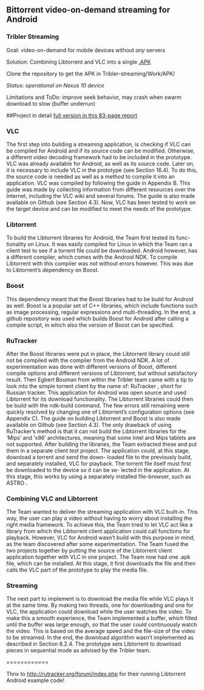 ## Bittorrent video-on-demand streaming for Android
### Tribler Streaming

Goal: video-on-demand for mobile devices without _any_ servers

Solution: Combining Libtorrent and VLC into a single [.APK](https://github.com/javto/Tribler-streaming/blob/master/Work/APK/Tribler%20Streaming.apk)

Clone the repository to get the APK in Tribler-streaming/Work/APK/

_Status: operational on Nexus 10 device_

Limitations and ToDo: improve seek behavior, may crash when swarm download to slow (buffer underrun)

##Project in detail
[full version in this 83-page report](https://github.com/javto/Tribler-streaming/blob/master/Reports/Final%20Report/finalreport.main.pdf?raw=true)

### VLC

The first step into building a streaming application, is checking if VLC can
be compiled for Android and if its source code can be modified. Otherwise, a
different video decoding framework had to be included in the prototype. VLC
was already available for Android, as well as its source code. Later on, it is
necessary to include VLC in the prototype (see Section 16.4). To do this, the
source code is needed as well as a method to compile it into an application.
VLC was compiled by following the guide in Appendix B. This guide was made
by collecting information from different resources over the Internet, including
the VLC wiki and several forums. The guide is also made available on Github
(see Section 4.3). Now, VLC has been tested to work on the target device and
can be modified to meet the needs of the prototype.

### Libtorrent

To build the Libtorrent libraries for Android, the Team first tested its func-
tionality on Linux. It was easily compiled for Linux in which the Team ran a
client test to see if a torrent file could be downloaded. Android however, has a
different compiler, which comes with the Android NDK. To compile Libtorrent
with this compiler was not without errors however. This was due to Libtorrent’s
dependency on Boost.

### Boost

This dependency meant that the Boost libraries had to be build for Android as
well. Boost is a popular set of C++ libraries, which include functions such as
image processing, regular expressions and multi-threading. In the end, a github
repository was used which builds Boost for Android after calling a compile
script, in which also the version of Boost can be specified.

### RuTracker

After the Boost libraries were put in place, the Libtorrent library could still not
be compiled with the compiler from the Android NDK. A lot of experimentation
was done with different versions of Boost, different compile options and different
versions of Libtorrent, but without satisfactory result. Then Egbert Bouman
from within the Tribler team came with a tip to look into the simple torrent
client by the name of: RuTracker , short for Russian tracker. This application
for Android was open source and used Libtorrent for its download functionality.
The Libtorrent libraries could then be build with the ndk-build command. The
few errors still remaining were quickly resolved by changing one of Libtorrent’s
configuration options (see Appendix C). The guide on building Libtorrent and
Boost is also made available on Github (see Section 4.3). The only drawback
of using RuTracker’s method is that it can not build the Libtorrent libraries for
the ‘Mips’ and ‘x86’ architectures, meaning that some Intel and Mips tablets
are not supported.
After building the libraries, the Team extracted these and put them in a separate
client test project.
The application could, at this stage, download a torrent and send the down-
loaded file to the previously build, and separately installed, VLC for playback.
The torrent file itself must first be downloaded to the device so it can be se-
lected in the application. At this stage, this works by using a separately installed
file-browser, such as ASTRO .


### Combining VLC and Libtorrent

The Team wanted to deliver the streaming application with VLC built-in. This
way, the user can play a video without having to worry about installing the right
media framework. To achieve this, the Team tried to let VLC act like a library
from which the Libtorrent client application could call functions for playback.
However, VLC for Android wasn’t build with this purpose in mind, as the
team discovered after some experimentation. The Team fused the two projects
together by putting the source of the Libtorrent client application together with
VLC in one project. The Team now had one .apk file, which can be installed.
At this stage, it first downloads the file and then calls the VLC part of the
prototype to play the media file.

### Streaming

The next part to implement is to download the media file while VLC plays it at
the same time. By making two threads, one for downloading and one for VLC,
the application could download while the user watches the video. To make this a
smooth experience, the Team implemented a buffer, which filled until the buffer
was large enough, so that the user could continuously watch the video. This is
based on the average speed and the file-size of the video to be streamed. In the
end, the download algorithm wasn’t implemented as described in Section 8.2.4.
The prototype sets Libtorrent to download pieces in sequential mode as advised
by the Tribler team.

============

Thnx to http://rutracker.org/forum/index.php for their running Libtorrent Android example code!

